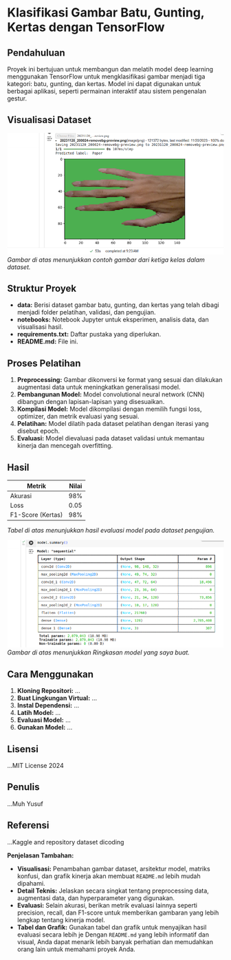 # Klasifikasi Gambar Batu, Gunting, Kertas dengan TensorFlow

## Pendahuluan
Proyek ini bertujuan untuk membangun dan melatih model deep learning menggunakan TensorFlow untuk mengklasifikasi gambar menjadi tiga kategori: batu, gunting, dan kertas. Model ini dapat digunakan untuk berbagai aplikasi, seperti permainan interaktif atau sistem pengenalan gestur.

## Visualisasi Dataset
![Contoh gambar dataset](/images/visualisasi.png)
*Gambar di atas menunjukkan contoh gambar dari ketiga kelas dalam dataset.*

## Struktur Proyek
* **data:** Berisi dataset gambar batu, gunting, dan kertas yang telah dibagi menjadi folder pelatihan, validasi, dan pengujian.
* **notebooks:** Notebook Jupyter untuk eksperimen, analisis data, dan visualisasi hasil.
* **requirements.txt:** Daftar pustaka yang diperlukan.
* **README.md:** File ini.

## Proses Pelatihan
1. **Preprocessing:** Gambar dikonversi ke format yang sesuai dan dilakukan augmentasi data untuk meningkatkan generalisasi model.
2. **Pembangunan Model:** Model convolutional neural network (CNN) dibangun dengan lapisan-lapisan yang disesuaikan.
3. **Kompilasi Model:** Model dikompilasi dengan memilih fungsi loss, optimizer, dan metrik evaluasi yang sesuai.
4. **Pelatihan:** Model dilatih pada dataset pelatihan dengan iterasi yang disebut epoch.
5. **Evaluasi:** Model dievaluasi pada dataset validasi untuk memantau kinerja dan mencegah overfitting.

## Hasil
| Metrik | Nilai |
|---|---|
| Akurasi | 98% |
| Loss | 0.05 |
| F1-Score (Kertas) | 98% |

*Tabel di atas menunjukkan hasil evaluasi model pada dataset pengujian.*

![Matriks Konfusi](/images/Model_Summary.png)
*Gambar di atas menunjukkan Ringkasan model yang saya buat.*

## Cara Menggunakan
1. **Kloning Repositori:** ...
2. **Buat Lingkungan Virtual:** ...
3. **Instal Dependensi:** ...
4. **Latih Model:** ...
5. **Evaluasi Model:** ...
6. **Gunakan Model:** ...

## Lisensi
...MIT License 2024

## Penulis
...Muh Yusuf

## Referensi
...Kaggle and repository dataset dicoding

**Penjelasan Tambahan:**
* **Visualisasi:** Penambahan gambar dataset, arsitektur model, matriks konfusi, dan grafik kinerja akan membuat `README.md` lebih mudah dipahami.
* **Detail Teknis:** Jelaskan secara singkat tentang preprocessing data, augmentasi data, dan hyperparameter yang digunakan.
* **Evaluasi:** Selain akurasi, berikan metrik evaluasi lainnya seperti precision, recall, dan F1-score untuk memberikan gambaran yang lebih lengkap tentang kinerja model.
* **Tabel dan Grafik:** Gunakan tabel dan grafik untuk menyajikan hasil evaluasi secara lebih je
Dengan `README.md` yang lebih informatif dan visual, Anda dapat menarik lebih banyak perhatian dan memudahkan orang lain untuk memahami proyek Anda. 

